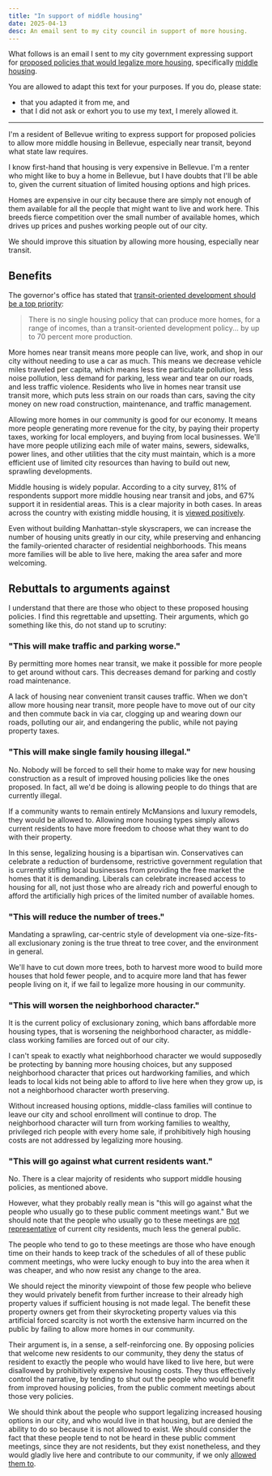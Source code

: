 ```yaml
---
title: "In support of middle housing"
date: 2025-04-13
desc: An email sent to my city council in support of more housing.
---
```


What follows is an email I sent to my city government expressing support for [proposed policies that would legalize more housing][plan], specifically [middle housing][middle].

You are allowed to adapt this text for your purposes. If you do, please state:

- that you adapted it from me, and
- that I did not ask or exhort you to use my text, I merely allowed it.

---

I'm a resident of Bellevue writing to express support for proposed policies to allow more middle housing in Bellevue, especially near transit, beyond what state law requires.

I know first-hand that housing is very expensive in Bellevue. I'm a renter who might like to buy a home in Bellevue, but I have doubts that I'll be able to, given the current situation of limited housing options and high prices.

Homes are expensive in our city because there are simply not enough of them available for all the people that might want to live and work here. This breeds fierce competition over the small number of available homes, which drives up prices and pushes working people out of our city.

We should improve this situation by allowing more housing, especially near transit.

## Benefits

The governor's office has stated that [transit-oriented development should be a top priority][tod]:

> There is no single housing policy that can produce more homes, for a range of incomes, than a transit-oriented development policy... by up to 70 percent more production.

More homes near transit means more people can live, work, and shop in our city without needing to use a car as much. This means we decrease vehicle miles traveled per capita, which means less tire particulate pollution, less noise pollution, less demand for parking, less wear and tear on our roads, and less traffic violence. Residents who live in homes near transit use transit more, which puts less strain on our roads than cars, saving the city money on new road construction, maintenance, and traffic management.

Allowing more homes in our community is good for our economy. It means more people generating more revenue for the city, by paying their property taxes, working for local employers, and buying from local businesses. We'll have more people utilizing each mile of water mains, sewers, sidewalks, power lines, and other utilities that the city must maintain, which is a more efficient use of limited city resources than having to build out new, sprawling developments.

Middle housing is widely popular. According to a city survey, 81% of respondents support more middle housing near transit and jobs, and 67% support it in residential areas. This is a clear majority in both cases. In areas across the country with existing middle housing, it is [viewed positively][new-old-duplex].

Even without building Manhattan-style skyscrapers, we can increase the number of housing units greatly in our city, while preserving and enhancing the family-oriented character of residential neighborhoods. This means more families will be able to live here, making the area safer and more welcoming.

## Rebuttals to arguments against

I understand that there are those who object to these proposed housing policies. I find this regrettable and upsetting. Their arguments, which go something like this, do not stand up to scrutiny:

### "This will make traffic and parking worse."

By permitting more homes near transit, we make it possible for more people to get around without cars. This decreases demand for parking and costly road maintenance.

A lack of housing near convenient transit causes traffic. When we don't allow more housing near transit, more people have to move out of our city and then commute back in via car, clogging up and wearing down our roads, polluting our air, and endangering the public, while not paying property taxes.

### "This will make single family housing illegal."

No. Nobody will be forced to sell their home to make way for new housing construction as a result of improved housing policies like the ones proposed. In fact, all we'd be doing is allowing people to do things that are currently illegal.

If a community wants to remain entirely McMansions and luxury remodels, they would be allowed to. Allowing more housing types simply allows current residents to have more freedom to choose what they want to do with their property.

In this sense, legalizing housing is a bipartisan win. Conservatives can celebrate a reduction of burdensome, restrictive government regulation that is currently stifling local businesses from providing the free market the homes that it is demanding. Liberals can celebrate increased access to housing for all, not just those who are already rich and powerful enough to afford the artificially high prices of the limited number of available homes.

### "This will reduce the number of trees."

Mandating a sprawling, car-centric style of development via one-size-fits-all exclusionary zoning is the true threat to tree cover, and the environment in general.

We'll have to cut down more trees, both to harvest more wood to build more houses that hold fewer people, and to acquire more land that has fewer people living on it, if we fail to legalize more housing in our community.

### "This will worsen the neighborhood character."

It is the current policy of exclusionary zoning, which bans affordable more housing types, that is worsening the neighborhood character, as middle-class working families are forced out of our city.

I can't speak to exactly what neighborhood character we would supposedly be protecting by banning more housing choices, but any supposed neighborhood character that prices out hardworking families, and which leads to local kids not being able to afford to live here when they grow up, is not a neighborhood character worth preserving.

Without increased housing options, middle-class families will continue to leave our city and school enrollment will continue to drop. The neighborhood character will turn from working families to wealthy, privileged rich people with every home sale, if prohibitively high housing costs are not addressed by legalizing more housing.

### "This will go against what current residents want."

No. There is a clear majority of residents who support middle housing policies, as mentioned above.

However, what they probably really mean is "this will go against what the people who usually go to these public comment meetings want." But we should note that the people who usually go to these meetings are [not representative][public-hearing] of current city residents, much less the general public.

The people who tend to go to these meetings are those who have enough time on their hands to keep track of the schedules of all of these public comment meetings, who were lucky enough to buy into the area when it was cheaper, and who now resist any change to the area.

We should reject the minority viewpoint of those few people who believe they would privately benefit from further increase to their already high property values if sufficient housing is not made legal. The benefit these property owners get from their skyrocketing property values via this artificial forced scarcity is not worth the extensive harm incurred on the public by failing to allow more homes in our community.

Their argument is, in a sense, a self-reinforcing one. By opposing policies that welcome new residents to our community, they deny the status of resident to exactly the people who would have liked to live here, but were disallowed by prohibitively expensive housing costs. They thus effectively control the narrative, by tending to shut out the people who would benefit from improved housing policies, from the public comment meetings about those very policies.

We should think about the people who support legalizing increased housing options in our city, and who would live in that housing, but are denied the ability to do so because it is not allowed to exist. We should consider the fact that these people tend to not be heard in these public comment meetings, since they are not residents, but they exist nonetheless, and they would gladly live here and contribute to our community, if we only [allowed them to][laf].

[tod]: https://www.theurbanist.org/2025/01/24/ferguson-team-transit-oriented-development-should-be-top-priority/
[plan]: https://www.theurbanist.org/2025/04/11/bellevues-bold-middle-housing-plan/
[middle]: https://en.wikipedia.org/wiki/Missing_middle_housing
[public-hearing]: https://www.youtube.com/watch?v=XnFVvyu2zGY
[laf]: https://www.nytimes.com/2020/02/13/business/economy/housing-crisis-conor-dougherty-golden-gates.html
[new-old-duplex]: https://www.strongtowns.org/journal/2022/2/9/the-duplex-next-door-is-normal-the-one-not-yet-built-is-a-threat
